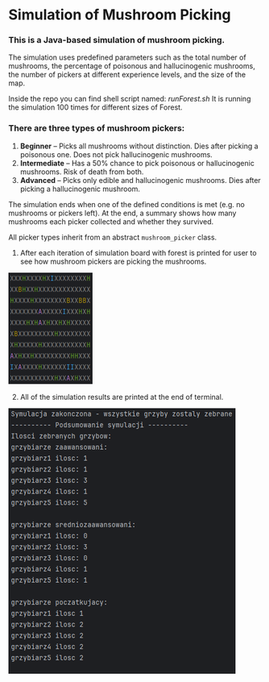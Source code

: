 # Simulation of Mushroom Picking

### This is a Java-based simulation of mushroom picking.
The simulation uses predefined parameters such as the total number of mushrooms,
the percentage of poisonous and hallucinogenic mushrooms,
the number of pickers at different experience levels, and the size of the map.

Inside the repo you can find shell script named: _*runForest.sh*_
It is running the simulation 100 times for different sizes of Forest.

### There are three types of mushroom pickers:
1. **Beginner** – Picks all mushrooms without distinction. Dies after picking a poisonous one. Does not pick hallucinogenic mushrooms.
2. **Intermediate** – Has a 50% chance to pick poisonous or hallucinogenic mushrooms. Risk of death from both.
3. **Advanced** – Picks only edible and hallucinogenic mushrooms. Dies after picking a hallucinogenic mushroom.

The simulation ends when one of the defined conditions is met (e.g. no mushrooms or pickers left). At the end, a summary shows how many mushrooms each picker collected and whether they survived.

All picker types inherit from an abstract `mushroom_picker` class.

1. After each iteration of simulation board with forest is printed for user to see
how mushroom pickers are picking the mushrooms.

![Board](screenshots/board.png)


2. All of the simulation results are printed at the end of terminal.

![Results](screenshots/results.png)